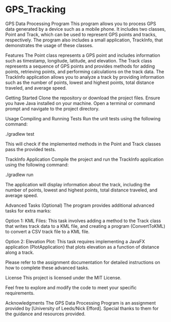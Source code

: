 # GPS_Tracking

GPS Data Processing Program
This program allows you to process GPS data generated by a device such as a mobile phone. It includes two classes, Point and Track, which can be used to represent GPS points and tracks, respectively. The program also includes a small application, TrackInfo, that demonstrates the usage of these classes.

Features
The Point class represents a GPS point and includes information such as timestamp, longitude, latitude, and elevation.
The Track class represents a sequence of GPS points and provides methods for adding points, retrieving points, and performing calculations on the track data.
The TrackInfo application allows you to analyze a track by providing information such as the number of points, lowest and highest points, total distance traveled, and average speed.

Getting Started
Clone the repository or download the project files.
Ensure you have Java installed on your machine.
Open a terminal or command prompt and navigate to the project directory.

Usage
Compiling and Running Tests
Run the unit tests using the following command:

./gradlew test

This will check if the implemented methods in the Point and Track classes pass the provided tests.

TrackInfo Application
Compile the project and run the TrackInfo application using the following command:

./gradlew run 

The application will display information about the track, including the number of points, lowest and highest points, total distance traveled, and average speed.

Advanced Tasks (Optional)
The program provides additional advanced tasks for extra marks:

Option 1: KML Files: This task involves adding a method to the Track class that writes track data to a KML file, and creating a program (ConvertToKML) to convert a CSV track file to a KML file.

Option 2: Elevation Plot: This task requires implementing a JavaFX application (PlotApplication) that plots elevation as a function of distance along a track.

Please refer to the assignment documentation for detailed instructions on how to complete these advanced tasks.

License
This project is licensed under the MIT License.

Feel free to explore and modify the code to meet your specific requirements.

Acknowledgments
The GPS Data Processing Program is an assignment provided by [University of Leeds/Nick Efford]. Special thanks to them for the guidance and resources provided.
